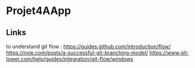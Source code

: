 # Projet4AApp

## Links
to understand git flow :
https://guides.github.com/introduction/flow/
https://nvie.com/posts/a-successful-git-branching-model/
https://www.git-tower.com/help/guides/integration/git-flow/windows
